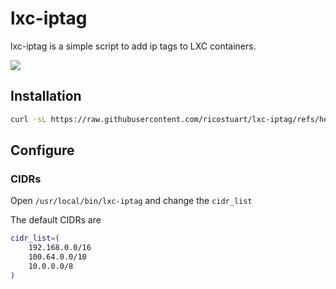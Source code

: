 # lxc-iptag

lxc-iptag is a simple script to add ip tags to LXC containers.

![](./img/pve-lxc-iptag.png)

## Installation

```sh
curl -sL https://raw.githubusercontent.com/ricostuart/lxc-iptag/refs/heads/main/install.sh | bash
```

## Configure

### CIDRs

Open `/usr/local/bin/lxc-iptag` and change the `cidr_list`

The default CIDRs are

```sh
cidr_list=(
    192.168.0.0/16
    100.64.0.0/10
    10.0.0.0/8
)
```
